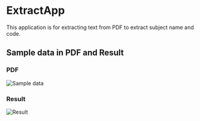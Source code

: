 # ExtractApp

This application is for extracting text from PDF to extract subject name and code.

## Sample data in PDF and Result


### PDF

![Sample data](https://user-images.githubusercontent.com/47079330/106798088-121ac480-6690-11eb-82e3-db12f9a893f5.PNG)


### Result

![Result](https://user-images.githubusercontent.com/47079330/106799366-bfdaa300-6691-11eb-8c77-eb54b862bff4.PNG)
